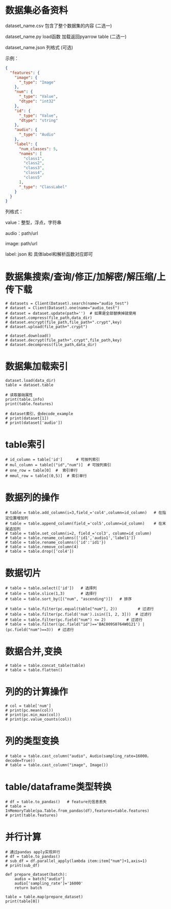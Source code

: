 
# 数据集必备资料

dataset_name.csv 包含了整个数据集的内容   (二选一)

dataset_name.py load函数 加载返回pyarrow table (二选一)

dataset_name.json 列格式   (可选)

示例：
```json
{
  "features": {
    "image": {
      "_type": "Image"
    },
    "num": {
      "_type": "Value",
      "dtype": "int32"
    },
    "id": {
      "_type": "Value",
      "dtype": "string"
    },
    "audio": {
      "_type": "Audio"
    },
    "label": {
      "num_classes": 5,
      "names": [
        "class1",
        "class2",
        "class3",
        "class4",
        "class5"
      ],
      "_type": "ClassLabel"
    }
  }
}
```

列格式：

value：整型，浮点，字符串

audio：path/url

image: path/url

label: json 和 具体label和解析函数对应即可


# 数据集搜索/查询/修正/加解密/解压缩/上传下载

    # datasets = Client(Dataset).search(name="audio_test")
    # dataset = Client(Dataset).one(name="audio_test")
    # dataset = dataset.update(path='')  # 如果是全部替换掉就使用
    # dataset.compress(file_path,data_dir)
    # dataset.encrypt(file_path,file_path+".crypt",key)
    # dataset.upload(file_path+".crypt")

    # dataset.download()
    # dataset.decrypt(file_path+".crypt",file_path,key)
    # dataset.decompress(file_path,data_dir)

# 数据集加载索引

    dataset.load(data_dir)
    table = dataset.table

    # 读取基础属性
    print(table.info)
    print(table.features)

    # dataset索引，会decode_example
    # print(dataset[1])
    # print(dataset['audio'])

# table索引

    # id_column = table['id']      # 可按列索引
    # mul_column = table[("id","num")]  # 可按列索引
    # one_row = table[0]  #  索引单行
    # mmul_row = table[(0,5)]  # 索引单行

# 数据列的操作

    # table = table.add_column(i=3,field_='col4',column=id_column)   # 在指定位置增加列
    # table = table.append_column(field_='col5',column=id_column)    # 在末尾追加列
    # table = table.set_column(i=2, field_='col3', column=id_column)
    # table = table.rename_columns(['id1','audio1','label1'])
    # table = table.rename_columns({'id':'id1'})
    # table = table.remove_column(4)
    # table = table.drop(['col4'])

# 数据切片

    # table = table.select(['id'])   # 选择列
    # table = table.slice(1,3)       # 选择行
    # table = table.sort_by([("num", "ascending")])   # 排序

    # table = table.filter(pc.equal(table["num"], 2))         # 过滤行
    # table = table.filter(pc.field('num').isin([1, 2, 3]))  # 过滤行
    # table = table.filter(pc.field("num") <= 2)         # 过滤行
    # table = table.filter((pc.field("id")=='BAC009S0764W0121') | (pc.field("num")==3))  # 过滤行


# 数据合并,变换

    # table = table.concat_table(table)
    # table = table.flatten()

# 列的的计算操作

    # col = table['num']
    # print(pc.mean(col))
    # print(pc.min_max(col))
    # print(pc.value_counts(col))

# 列的类型变换

    # table = table.cast_column("audio", Audio(sampling_rate=16000，decode=True))
    # table = table.cast_column("image", Image())

# table/dataframe类型转换

    # df = table.to_pandas()   # feature元信息丢失
    # table = InMemoryTable(pa.Table.from_pandas(df),features=table.features)
    # print(table.features)

# 并行计算

    # 通过pandas apply实现并行
    # df = table.to_pandas()
    # sub_df = df.parallel_apply(lambda item:item["num"]+1,axis=1)
    # print(sub_df)

    def prepare_dataset(batch):
        audio = batch["audio"]
        audio['sampling_rate']='16000'
        return batch

    table = table.map(prepare_dataset)
    print(table[0])
